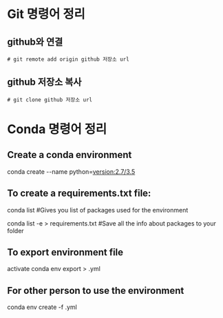 # Git 명령어 정리
## github와 연결
~~~~
# git remote add origin github 저장소 url
~~~~
## github 저장소 복사
~~~~
# git clone github 저장소 url
~~~~


# Conda 명령어 정리

## Create a conda environment
conda create --name <environment-name> python=<version:2.7/3.5>

## To create a requirements.txt file:
conda list #Gives you list of packages used for the environment

conda list -e > requirements.txt #Save all the info about packages to your folder

## To export environment file
activate <environment-name>
conda env export > <environment-name>.yml

## For other person to use the environment
conda env create -f <environment-name>.yml
